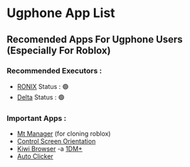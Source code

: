 # Ugphone App List
## Recomended Apps For Ugphone Users (Especially For Roblox)
### Recommended Executors :
- [RONIX](https://wearedevs.net/d/ronix) Status : 🟢 
- [Delta](https://deltaexploits.gg/delta-executor-android) Status : 🟢 

### Important Apps :
- [Mt Manager](https://dw.uptodown.net/dwn/RvVkii134Riphftvun7hQBZyU0aCwJjJMFI3FD3XyiR-9t8BlUt7apQHwz_evdff4BE9Y_fQgrAWLdMVDuHJn6drxf6Ko5P5tf9k9FLlGeP7SqUbpbr1PdcK16cyNbCb/ndms9qFjERjKmfKISHPUqQl8A7U7XGlxWjjkWRmQXunNEKJSpCDZv5r4fyl240ztLmFZ6UYr4AFFnljewCQPAKolARttliLtVD3QHdrw68BQ4wldRSrDIF_44qGDYZ13/AvVryM-cQVDT21L1d_z5fDJnGY1TUnzEZxuc8ntDIyeq4yiK1-dtN-Y3B9Vajvy0u4qFsHdqYFJXkWIgq2DZmQ==/mt-manager-2-18-4.apk) (for cloning roblox)
- [Control Screen Orientation](https://dw.uptodown.net/dwn/RvVkii134Riphftvun7hQBZyU0aCwJjJMFI3FD3XyiSwAKRBhXo11_25auSjF5Q8SiddMkU4xk9ZXjQwTROM5JNRRCjTAGFIAjcZWkIerDpNPtCnM_ll1gi7Aplra3ES/DJCheiQuttp1a8E_Wg1gzEc0lb6ab1J5Mq2v6GI6qn8mHwyRQRpIObjDb3ZQy9ViyKS-wU3t24GpUyAl5UqQxTWcFx3Q2GJ_JQkY4nhO28UJ5p1yZTUjpYRR5K1NfyeU/KcCTxg8LJXd_5UgewKwtAjBUwbHZaOmJ3Tp-cYf9bz7Nn_QTTJpCfH1kLOQiJnbhCSye01xWKqUzibZmKzy67EP9BSY-4GrAAczlHS4cIZCdWqLYZbyLTEoc1JUH4E1s/control-screen-orientation-4-2.apk)
- [Kiwi Browser](https://d-e03.winudf.com/b/APK/Y29tLmtpd2licm93c2VyLmJyb3dzZXJfNzMzNzAwMDA0XzVlOTMxNmU0?_fn=S2l3aSBCcm93c2VyIC0gRmFzdCAmIFF1aWV0XzEzNy4wLjczMzcuMF9BUEtQdXJlLmFwaw&_p=Y29tLmtpd2licm93c2VyLmJyb3dzZXI%3D&download_id=otr_1195503537575072&is_hot=true&k=46b271038410dda967aec7b9df11da286843acf1&uu=https%3A%2F%2Fd-09.winudf.com%2Fb%2FAPK%2FY29tLmtpd2licm93c2VyLmJyb3dzZXJfNzMzNzAwMDA0XzVlOTMxNmU0%3Fk%3De4a8f3efa635f183a535d48d84b4e8c96843acf1)
-a [1DM+](https://s1.spiderdown.com/1DM/1DM%2B%20v18.2%20%28Patched%29.apk)
- [Auto Clicker](https://d-15.winudf.com/b/APK/Y29tLnRydWVkZXZlbG9wZXJzc3R1ZGlvLmF1dG9tYXRpY3RhcC5hdXRvY2xpY2tlcl85MV81NjdlMWIwNg?_fn=QXV0byBDbGlja2VyIC0gQXV0b21hdGljIHRhcF8yLjIuOF9BUEtQdXJlLmFwaw&_p=Y29tLnRydWVkZXZlbG9wZXJzc3R1ZGlvLmF1dG9tYXRpY3RhcC5hdXRvY2xpY2tlcg%3D%3D&download_id=1326700132675847&is_hot=true&k=f4ac3ccbe1eb037ff6ad26bf1e84a7756843acba)
